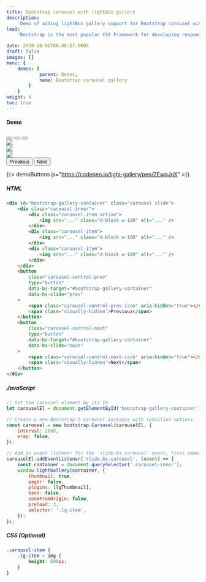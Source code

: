 ```yaml
---
title: Bootstrap carousel with lightBox gallery
description:
    'Demo of adding lightBox gallery support for Bootstrap carousel with lightGallery'
lead:
    'Bootstrap is the most popular CSS Framework for developing responsive and mobile-first websites. Bootstrap can be used for creating beautiful image galleries with thumbnails. Here is the demo of adding lightbox gallery support for the Bootstrap.'

date: 2020-10-06T08:48:57.000Z
draft: false
images: []
menu: {
    demos: {
            parent: Demos,
            name: Bootstrap carousel gallery
        }
    }
weight: 4
toc: true
---
```


#### Demo

<div id="bootstrap-gallery-container" class="carousel slide"  data-bs-ride="carousel">
  <div class="carousel-indicators">
    <button type="button" data-bs-target="#bootstrap-gallery-container" data-bs-slide-to="0" class="active" aria-current="true" aria-label="Slide 1"></button>
    <button type="button" data-bs-target="#bootstrap-gallery-container" data-bs-slide-to="1" aria-label="Slide 2"></button>
    <button type="button" data-bs-target="#bootstrap-gallery-container" data-bs-slide-to="2" aria-label="Slide 3"></button>
  </div>
  <div class="carousel-inner">
    <div class="carousel-item active">
        <a
        data-lg-size="1600-1144"
        class="lg-item"
        data-src="https://images.unsplash.com/photo-1476842384041-a57a4f124e2e?ixlib=rb-1.2.1&ixid=MXwxMjA3fDB8MHxwaG90by1wYWdlfHx8fGVufDB8fHw%3D&auto=format&fit=crop&w=1600&q=80"
    >
        <img
            class="img-responsive"
            src="https://images.unsplash.com/photo-1476842384041-a57a4f124e2e?ixlib=rb-1.2.1&ixid=MXwxMjA3fDB8MHxwaG90by1wYWdlfHx8fGVufDB8fHw%3D&auto=format&fit=crop&w=1200&q=80"
        />
    </a>
    </div>
    <div class="carousel-item">
         <a
        data-lg-size="1600-1067"
        class="lg-item"
        data-src="https://images.unsplash.com/photo-1505820013142-f86a3439c5b2?ixlib=rb-1.2.1&ixid=MXwxMjA3fDB8MHxwaG90by1wYWdlfHx8fGVufDB8fHw%3D&auto=format&fit=crop&w=1600&q=80"
    >
        <img
            class="img-responsive"
            src="https://images.unsplash.com/photo-1505820013142-f86a3439c5b2?ixlib=rb-1.2.1&ixid=MXwxMjA3fDB8MHxwaG90by1wYWdlfHx8fGVufDB8fHw%3D&auto=format&fit=crop&w=1200&q=80"
        />
    </a>
    </div>
    <div class="carousel-item">
         <a
        data-lg-size="1600-1067"
        class="lg-item"
        data-src="https://images.unsplash.com/photo-1510414842594-a61c69b5ae57?ixlib=rb-1.2.1&ixid=MXwxMjA3fDB8MHxwaG90by1wYWdlfHx8fGVufDB8fHw%3D&auto=format&fit=crop&w=1600&q=80"
    >
        <img
            class="img-responsive"
            src="https://images.unsplash.com/photo-1510414842594-a61c69b5ae57?ixlib=rb-1.2.1&ixid=MXwxMjA3fDB8MHxwaG90by1wYWdlfHx8fGVufDB8fHw%3D&auto=format&fit=crop&w=1200&q=80"
        />
     </a>
    </div>
  </div>
  <button class="carousel-control-prev" type="button" data-bs-target="#bootstrap-gallery-container" data-bs-slide="prev">
    <span class="carousel-control-prev-icon" aria-hidden="true"></span>
    <span class="visually-hidden">Previous</span>
  </button>
  <button class="carousel-control-next" type="button" data-bs-target="#bootstrap-gallery-container" data-bs-slide="next">
    <span class="carousel-control-next-icon" aria-hidden="true"></span>
    <span class="visually-hidden">Next</span>
  </button>
</div>

{{< demoButtons js="https://codepen.io/light-gallery/pen/ZEwqJqX" >}}

##### HTML

```html
<div id="bootstrap-gallery-container" class="carousel slide">
    <div class="carousel-inner">
        <div class="carousel-item active">
            <img src="..." class="d-block w-100" alt="..." />
        </div>
        <div class="carousel-item">
            <img src="..." class="d-block w-100" alt="..." />
        </div>
        <div class="carousel-item">
            <img src="..." class="d-block w-100" alt="..." />
        </div>
    </div>
    <button
        class="carousel-control-prev"
        type="button"
        data-bs-target="#bootstrap-gallery-container"
        data-bs-slide="prev"
    >
        <span class="carousel-control-prev-icon" aria-hidden="true"></span>
        <span class="visually-hidden">Previous</span>
    </button>
    <button
        class="carousel-control-next"
        type="button"
        data-bs-target="#bootstrap-gallery-container"
        data-bs-slide="next"
    >
        <span class="carousel-control-next-icon" aria-hidden="true"></span>
        <span class="visually-hidden">Next</span>
    </button>
</div>
```

##### JavaScript

```js
// Get the carousel element by its ID
let carouselEl = document.getElementById('bootstrap-gallery-container');

// Create a new Bootstrap 5 Carousel instance with specified options
const carousel = new bootstrap.Carousel(carouselEl, {
    interval: 2000,
    wrap: false,
});

// Add an event listener for the 'slide.bs.carousel' event, fires immediately when the slide instance method is invoked.
carouselEl.addEventListener('slide.bs.carousel', (event) => {
    const container = document.querySelector('.carousel-inner');
    window.lightGallery(container, {
        thumbnail: true,
        pager: false,
        plugins: [lgThumbnail],
        hash: false,
        zoomFromOrigin: false,
        preload: 3,
        selector: '.lg-item',
    });
});
```

##### CSS (Optional)

```css
.carousel-item {
    .lg-item > img {
        height: 600px;
    }
}
```
